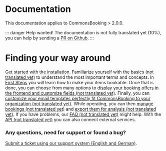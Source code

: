 # Documentation

This documentation applies to CommonsBooking > 2.0.0.

::: danger Help wanted!
The documentation is not fully translated yet (10%), you can help by sending a [PR on Github](https://github.com/wielebenwir/commonsbooking).
:::

# Finding your way around
[Get started with the installation](/en/documentation/setup/install).
Familiarize yourself with the [basics (not translated yet)](/en/documentation/basics/) to understand the most important terms and concepts.
In [First Steps](/en/documentation/first-steps/) you will learn how to make your items bookable.
Once that is done, you can choose from many options to [display your booking offers in the frontend and customize fields (not translated yet)](/en/documentation/administration/).
Finally, you can [customize your email templates perfectly fit CommonsBooking to your organization (not translated yet)](/en/documentation/settings/).
While operating, you can then [manage bookings (not translated yet)](/en/documentation/manage-bookings/) and [export them for analysis (not translated yet)](/en/documentation/settings/export). If you have problems, our [FAQ (not translated yet)](/en/documentation/faq/) might help. With the [API (not translated yet)](/en/documentation/api/) you can also connect external services.

### Any questions, need for support or found a bug?

[Submit a ticket using our support system (English and German)](https://support.commonsbooking.org).